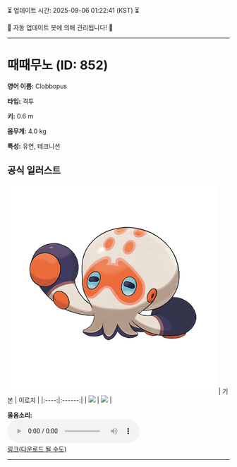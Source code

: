 
⏳ 업데이트 시간: 2025-09-06 01:22:41 (KST) ⏳

🤖 자동 업데이트 봇에 의해 관리됩니다! 🤖

---

# 때때무노 (ID: 852)
**영어 이름:** Clobbopus

**타입:** 격투

**키:** 0.6 m

**몸무게:** 4.0 kg

**특성:** 유연, 테크니션

## 공식 일러스트
![](https://raw.githubusercontent.com/PokeAPI/sprites/master/sprites/pokemon/other/official-artwork/852.png)
| 기본 | 이로치 |
|:----:|:------:|
| <img src="http://play.pokemonshowdown.com/sprites/ani/clobbopus.gif" width="200"> | <img src="http://play.pokemonshowdown.com/sprites/ani-shiny/clobbopus.gif" width="200"> |

**울음소리:**<br><audio controls src="https://raw.githubusercontent.com/PokeAPI/cries/main/cries/pokemon/latest/852.ogg"></audio><br> [링크(다운로드 될 수도)](https://raw.githubusercontent.com/PokeAPI/cries/main/cries/pokemon/latest/852.ogg)


---
